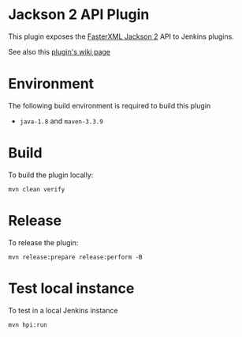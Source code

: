 # Jackson 2 API Plugin

This plugin exposes the [FasterXML Jackson 2](https://github.com/FasterXML/jackson) API to Jenkins plugins.

See also this [plugin's wiki page][wiki]

# Environment

The following build environment is required to build this plugin

* `java-1.8` and `maven-3.3.9`

# Build

To build the plugin locally:

    mvn clean verify

# Release

To release the plugin:

    mvn release:prepare release:perform -B

# Test local instance

To test in a local Jenkins instance

    mvn hpi:run

  [wiki]: http://wiki.jenkins-ci.org/display/JENKINS/Jackson2+API+Plugin
